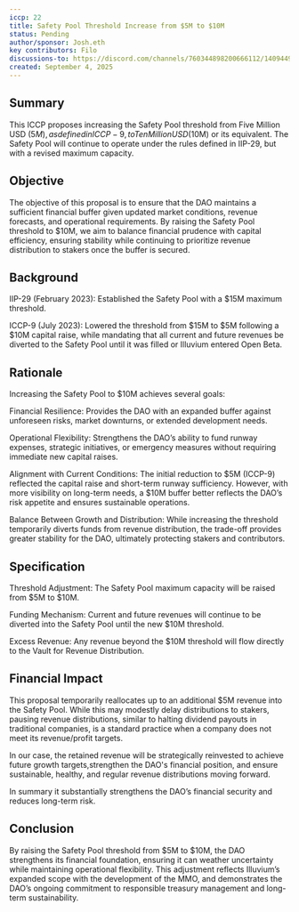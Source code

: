```yaml
---
iccp: 22
title: Safety Pool Threshold Increase from $5M to $10M
status: Pending
author/sponsor: Josh.eth
key contributors: Filo
discussions-to: https://discord.com/channels/760344898200666112/1409449243353026696
created: September 4, 2025
---
```


## Summary
This ICCP proposes increasing the Safety Pool threshold from Five Million USD ($5M), as defined in ICCP-9, to Ten Million USD ($10M) or its equivalent. The Safety Pool will continue to operate under the rules defined in IIP-29, but with a revised maximum capacity.

## Objective
The objective of this proposal is to ensure that the DAO maintains a sufficient financial buffer given updated market conditions, revenue forecasts, and operational requirements. By raising the Safety Pool threshold to $10M, we aim to balance financial prudence with capital efficiency, ensuring stability while continuing to prioritize revenue distribution to stakers once the buffer is secured.

## Background
IIP-29 (February 2023): Established the Safety Pool with a $15M maximum threshold.

ICCP-9 (July 2023): Lowered the threshold from $15M to $5M following a $10M capital raise, while mandating that all current and future revenues be diverted to the Safety Pool until it was filled or Illuvium entered Open Beta.

## Rationale
Increasing the Safety Pool to $10M achieves several goals:

Financial Resilience: Provides the DAO with an expanded buffer against unforeseen risks, market downturns, or extended development needs.

Operational Flexibility: Strengthens the DAO’s ability to fund runway expenses, strategic initiatives, or emergency measures without requiring immediate new capital raises.

Alignment with Current Conditions: The initial reduction to $5M (ICCP-9) reflected the capital raise and short-term runway sufficiency. However, with more visibility on long-term needs, a $10M buffer better reflects the DAO’s risk appetite and ensures sustainable operations.

Balance Between Growth and Distribution: While increasing the threshold temporarily diverts funds from revenue distribution, the trade-off provides greater stability for the DAO, ultimately protecting stakers and contributors.

## Specification
Threshold Adjustment: The Safety Pool maximum capacity will be raised from $5M to $10M.

Funding Mechanism: Current and future revenues will continue to be diverted into the Safety Pool until the new $10M threshold.

Excess Revenue: Any revenue beyond the $10M threshold will flow directly to the Vault for Revenue Distribution.

## Financial Impact
This proposal temporarily reallocates up to an additional $5M revenue into the Safety Pool. While this may modestly delay distributions to stakers, pausing revenue distributions, similar to halting dividend payouts in traditional companies, is a standard practice when a company does not meet its revenue/profit targets.

In our case, the retained revenue will be strategically reinvested to achieve future growth targets,strengthen the DAO's financial position, and ensure sustainable, healthy, and regular revenue distributions moving forward.

In summary it substantially strengthens the DAO’s financial security and reduces long-term risk.

## Conclusion
By raising the Safety Pool threshold from $5M to $10M, the DAO strengthens its financial foundation, ensuring it can weather uncertainty while maintaining operational flexibility. This adjustment reflects Illuvium’s expanded scope with the development of the MMO, and demonstrates the DAO’s ongoing commitment to responsible treasury management and long-term sustainability.

